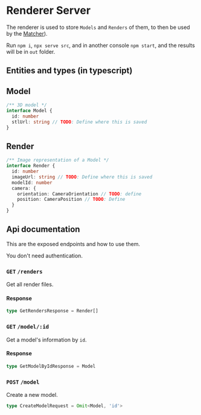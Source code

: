 # Renderer Server

The renderer is used to store `Models` and `Renders` of them, to then be used by the [Matcher](/matcher-server)).

Run `npm i`, `npx serve src`, and in another console `npm start`, and the results will be in `out` folder.

## Entities and types (in typescript)

## Model

```ts
/** 3D model */
interface Model {
  id: number
  stlUrl: string // TODO: Define where this is saved
}
```

## Render

```ts
/** Image representation of a Model */
interface Render {
  id: number
  imageUrl: string // TODO: Define where this is saved
  modelId: number
  camera: {
    orientation: CameraOrientation // TODO: define
    position: CameraPosition // TODO: Define
  }
}
```

## Api documentation

This are the exposed endpoints and how to use them.

You don't need authentication.

### `GET` `/renders`

Get all render files.

#### Response

```ts
type GetRendersResponse = Render[]
```

### `GET` `/model/:id`

Get a model's information by `id`.

#### Response

```ts
type GetModelByIdResponse = Model
```

### `POST` `/model`

Create a new model.

```ts
type CreateModelRequest = Omit<Model, 'id'>
```
